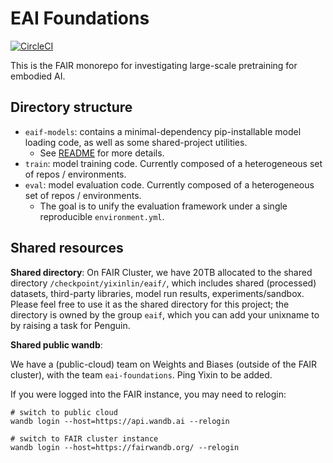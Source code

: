 # EAI Foundations

[![CircleCI](https://dl.circleci.com/status-badge/img/gh/facebookresearch/eai-foundations/tree/main.svg?style=svg&circle-token=52b92efd205cf081e310aaad27be9c74a86190b3)](https://dl.circleci.com/status-badge/redirect/gh/facebookresearch/eai-foundations/tree/main)

This is the FAIR monorepo for investigating large-scale pretraining for embodied AI.

## Directory structure

- `eaif-models`: contains a minimal-dependency pip-installable model loading code, as well as some shared-project utilities.
    - See [README](./eaif-models/README.md) for more details.
- `train`: model training code. Currently composed of a heterogeneous set of repos / environments.
- `eval`: model evaluation code. Currently composed of a heterogeneous set of repos / environments.
    - The goal is to unify the evaluation framework under a single reproducible `environment.yml`.

## Shared resources

**Shared directory**: On FAIR Cluster, we have 20TB allocated to the shared directory `/checkpoint/yixinlin/eaif/`, which includes shared (processed) datasets, third-party libraries, model run results, experiments/sandbox.
Please feel free to use it as the shared directory for this project; the directory is owned by the group `eaif`, which you can add your unixname to by raising a task for Penguin.

**Shared public wandb**:

We have a (public-cloud) team on Weights and Biases (outside of the FAIR cluster), with the team `eai-foundations`. Ping Yixin to be added.

If you were logged into the FAIR instance, you may need to relogin:

```
# switch to public cloud
wandb login --host=https://api.wandb.ai --relogin

# switch to FAIR cluster instance
wandb login --host=https://fairwandb.org/ --relogin
```
